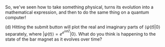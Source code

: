 So, we've seen how to take something physical, turns its evolution into a mathematical expression, and then to do the same thing on a quantum computer!

(d) Hitting the submit button will plot the real and imaginary parts of $\langle\psi(t)\vert 0\rangle$ separately, where $\vert \psi(t)\rangle = e^{e^{i\alpha t Z}}\vert 0\rangle$. What do you think is happening to the state of the bar magnet as it evolves over time?
